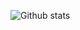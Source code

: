 ![Github stats](https://github-readme-stats.vercel.app/api?username=hhamud&theme=dracula&show_icons=true)
